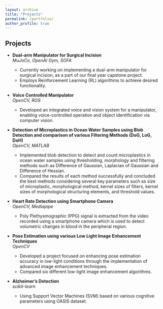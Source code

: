 ```yaml
---
layout: archive
title: "Projects"
permalink: /portfolio/
author_profile: true
---
```


## Projects

- **Dual-arm Manipulator for Surgical Incision**  
   *MuJoCo, OpenAI Gym, SOFA*  
   - Currently working on implementing a dual-arm manipulator for surgical incision, as a part of our final year
capstone project. 
   - Employs Reinforcement Learning (RL) algorithms to achieve desired functionality.

- **Voice Controlled Manipulator**  
   *OpenCV, ROS*  
   - Developed an integrated voice and vision system for a manipulator, enabling voice-controlled operation and object
identification via computer vision.

- **Detection of Microplastics in Ocean Water Samples using Blob Detection and comparison of various Filtering Methods (DoG, LoG, DoH)**  
   *OpenCV, MATLAB*  
   - Implemented blob detection to detect and count microplastics in ocean water samples using thresholding,
morphology and filtering methods such as Difference of Gaussian, Laplacian of Gaussian and Difference of Hessian.
   - Compared the results of each method successfully and concluded the best methods considering several key
parameters such as size of microplastic, morphological method, kernel sizes of filters, kernel sizes of morphological
structuring elements, and threshold values.

- **Heart Rate Detection using Smartphone Camera**  
   *OpenCV, Mediapipe*  
   - Poly Plethysmographic (PPG) signal is extracted from the video recorded using a smartphone camera which is used
to detect volumetric changes in blood in the peripheral region.

- **Pose Estimation using various Low Light Image Enhancement Techniques**  
   *OpenCV*  
   - Developed a project focused on enhancing pose estimation accuracy in low-light conditions through the
implementation of advanced image enhancement techniques.
   - Compared six different low-light image enhancement algorithms.

- **Alzheimer’s Detection**  
   *scikit-learn*  
   - Using Support Vector Machines (SVM) based on various cognitive parameters using OASIS dataset.
